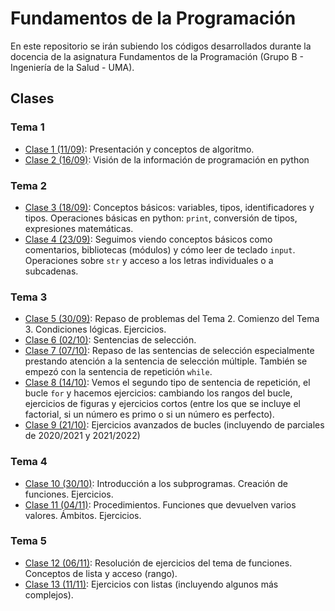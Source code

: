 # Fundamentos de la Programación
En este repositorio se irán subiendo los códigos desarrollados durante la docencia de la asignatura Fundamentos de la Programación (Grupo B - Ingeniería de la Salud - UMA).

## Clases

### Tema 1
* [Clase 1 (11/09)](clases/clase01/clase01.md): Presentación y conceptos de algoritmo.
* [Clase 2 (16/09)](clases/clase02/clase02.md): Visión de la información de programación en python

### Tema 2
* [Clase 3 (18/09)](clases/clase03/clase03.md): Conceptos básicos: variables, tipos, identificadores y tipos. Operaciones básicas en python: `print`, conversión de tipos, expresiones matemáticas.
* [Clase 4 (23/09)](clases/clase04/clase04.md): Seguimos viendo conceptos básicos como comentarios, bibliotecas (módulos) y cómo leer de teclado `input`. Operaciones sobre `str` y acceso a los letras individuales o a subcadenas.

### Tema 3
* [Clase 5 (30/09)](clases/clase05/clase05.md): Repaso de problemas del Tema 2. Comienzo del Tema 3. Condiciones lógicas. Ejercicios.
* [Clase 6 (02/10)](clases/clase06/clase06.md): Sentencias de selección.
* [Clase 7 (07/10)](clases/clase07/clase07.md): Repaso de las sentencias de selección especialmente prestando atención a la sentencia de selección múltiple. También se empezó con la sentencia de repetición `while`.
* [Clase 8 (14/10)](clases/clase08/clase08.md): Vemos el segundo tipo de sentencia de repetición, el bucle `for` y hacemos ejercicios: cambiando los rangos del bucle, ejercicios de figuras y ejercicios cortos (entre los que se incluye el factorial, si un número es primo o si un número es perfecto).
* [Clase 9 (21/10)](clases/clase09/clase09.md): Ejercicios avanzados de bucles (incluyendo de parciales de 2020/2021 y 2021/2022)

### Tema 4
* [Clase 10 (30/10)](clases/clase10/clase10.md): Introducción a los subprogramas. Creación de funciones. Ejercicios.
* [Clase 11 (04/11)](clases/clase11/clase11.md): Procedimientos. Funciones que devuelven varios valores. Ámbitos. Ejercicios.

### Tema 5
* [Clase 12 (06/11)](clases/clase12/clase12.md): Resolución de ejercicios del tema de funciones. Conceptos de lista y acceso (rango).
* [Clase 13 (11/11)](clases/clase13/clase13.md): Ejercicios con listas (incluyendo algunos más complejos).